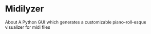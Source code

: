 # Midilyzer
About
A Python GUI which generates a customizable piano-roll-esque visualizer for midi files
